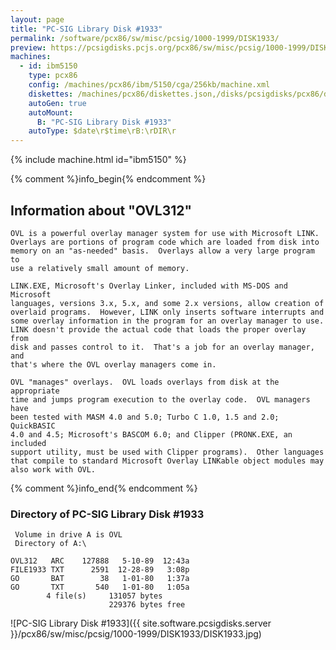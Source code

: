 ```yaml
---
layout: page
title: "PC-SIG Library Disk #1933"
permalink: /software/pcx86/sw/misc/pcsig/1000-1999/DISK1933/
preview: https://pcsigdisks.pcjs.org/pcx86/sw/misc/pcsig/1000-1999/DISK1933/DISK1933.jpg
machines:
  - id: ibm5150
    type: pcx86
    config: /machines/pcx86/ibm/5150/cga/256kb/machine.xml
    diskettes: /machines/pcx86/diskettes.json,/disks/pcsigdisks/pcx86/diskettes.json
    autoGen: true
    autoMount:
      B: "PC-SIG Library Disk #1933"
    autoType: $date\r$time\rB:\rDIR\r
---
```


{% include machine.html id="ibm5150" %}

{% comment %}info_begin{% endcomment %}

## Information about "OVL312"

    OVL is a powerful overlay manager system for use with Microsoft LINK.
    Overlays are portions of program code which are loaded from disk into
    memory on an "as-needed" basis.  Overlays allow a very large program to
    use a relatively small amount of memory.
    
    LINK.EXE, Microsoft's Overlay Linker, included with MS-DOS and Microsoft
    languages, versions 3.x, 5.x, and some 2.x versions, allow creation of
    overlaid programs.  However, LINK only inserts software interrupts and
    some overlay information in the program for an overlay manager to use.
    LINK doesn't provide the actual code that loads the proper overlay from
    disk and passes control to it.  That's a job for an overlay manager, and
    that's where the OVL overlay managers come in.
    
    OVL "manages" overlays.  OVL loads overlays from disk at the appropriate
    time and jumps program execution to the overlay code.  OVL managers have
    been tested with MASM 4.0 and 5.0; Turbo C 1.0, 1.5 and 2.0; QuickBASIC
    4.0 and 4.5; Microsoft's BASCOM 6.0; and Clipper (PRONK.EXE, an included
    support utility, must be used with Clipper programs).  Other languages
    that compile to standard Microsoft Overlay LINKable object modules may
    also work with OVL.
{% comment %}info_end{% endcomment %}


### Directory of PC-SIG Library Disk #1933

     Volume in drive A is OVL
     Directory of A:\

    OVL312   ARC    127888   5-10-89  12:43a
    FILE1933 TXT      2591  12-28-89   3:08p
    GO       BAT        38   1-01-80   1:37a
    GO       TXT       540   1-01-80   1:05a
            4 file(s)     131057 bytes
                          229376 bytes free

![PC-SIG Library Disk #1933]({{ site.software.pcsigdisks.server }}/pcx86/sw/misc/pcsig/1000-1999/DISK1933/DISK1933.jpg)
